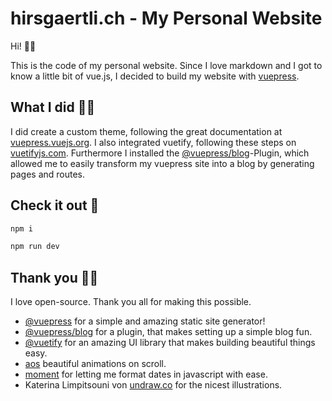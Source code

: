 # hirsgaertli.ch - My Personal Website

Hi! 👋🏼

This is the code of my personal website. Since I love markdown and I got to know a little bit of vue.js, I decided to build my website with [vuepress](https://github.com/vuejs/vuepress).

## What I did 👨‍💻

I did create a custom theme, following the great documentation at [vuepress.vuejs.org](https://vuepress.vuejs.org/theme/writing-a-theme.html). I also integrated vuetify, following these steps on [vuetifyjs.com](https://vuetifyjs.com/en/getting-started/installation/). Furthermore I installed the [@vuepress/blog](https://vuepress-plugin-blog.ulivz.com/guide/)-Plugin, which allowed me to easily transform my vuepress site into a blog by generating pages and routes. 

## Check it out 🚀

```bash
npm i
```

```bash
npm run dev
```

## Thank you 👏🏼

I love open-source. Thank you all for making this possible. 

* [@vuepress](https://github.com/vuejs/vuepress) for a simple and amazing static site generator!
* [@vuepress/blog](https://vuepress-plugin-blog.ulivz.com/guide/) for a plugin, that makes setting up a simple blog fun.
* [@vuetify](https://vuetifyjs.com/en/) for an amazing UI library that makes building beautiful things easy.
* [aos](https://github.com/michalsnik/aos/tree/v2) beautiful animations on scroll.
* [moment](https://github.com/moment/moment) for letting me format dates in javascript with ease.
* Katerina Limpitsouni von [undraw.co](https://undraw.co/) for the nicest illustrations. 

